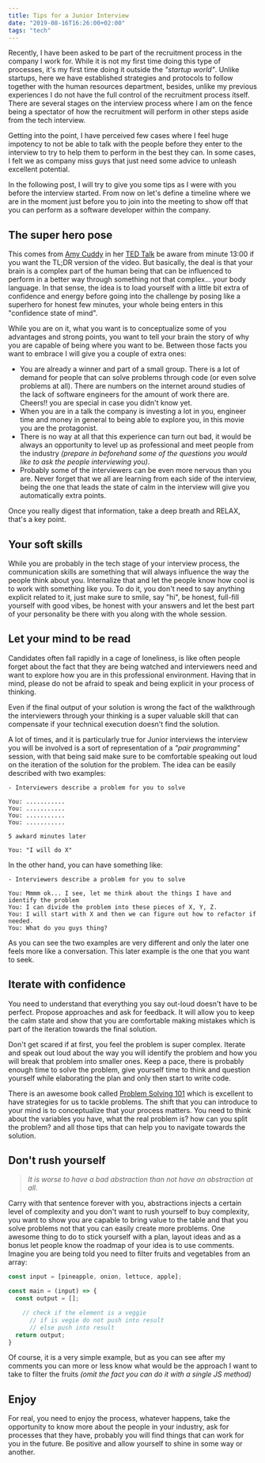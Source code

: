 ```yaml
---
title: Tips for a Junior Interview
date: "2019-08-16T16:26:00+02:00"
tags: "tech"
---
```


Recently, I have been asked to be part of the recruitment process in the company I work for. While it is not my first time doing this type of processes, it's my first time doing it outside the *"startup world"*. Unlike startups, here we have established strategies and protocols to follow together with the human resources department, besides, unlike my previous experiences I do not have the full control of the recruitment process itself. There are several stages on the interview process where I am on the fence being a spectator of how the recruitment will perform in other steps aside from the tech interview.

Getting into the point, I have perceived few cases where I feel huge impotency to not be able to talk with the people before they enter to the interview to try to help them to perform in the best they can. In some cases, I felt we as company miss guys that just need some advice to unleash excellent potential.

In the following post, I will try to give you some tips as I were with you before the interview started. From now on let's define a timeline where we are in the moment just before you to join into the meeting to show off that you can perform as a software developer within the company.

## The super hero pose

This comes from [Amy Cuddy](https://twitter.com/amyjccuddy) in her [TED Talk](https://www.ted.com/talks/amy_cuddy_your_body_language_shapes_who_you_are?language=en) be aware from minute 13:00 if you want the TL;DR version of the video. But basically, the deal is that your brain is a complex part of the human being that can be influenced to perform in a better way through something not that complex... your body language. In that sense, the idea is to load yourself with a little bit extra of confidence and energy before going into the challenge by posing like a superhero for honest few minutes, your whole being enters in this "confidence state of mind".

While you are on it, what you want is to conceptualize some of you advantages and strong points, you want to tell your brain the story of why you are capable of being where you want to be. Between those facts you want to embrace I will give you a couple of extra ones:

- You are already a winner and part of a small group. There is a lot of demand for people that can solve problems through code (or even solve problems at all). There are numbers on the internet around studies of the lack of software engineers for the amount of work there are. Cheers!! you are special in case you didn't know yet.
- When you are in a talk the company is investing a lot in you, engineer time and money in general to being able to explore you, in this movie you are the protagonist.
- There is no way at all that this experience can turn out bad, it would be always an opportunity to level up as professional and meet people from the industry *(prepare in beforehand some of the questions you would like to ask the people interviewing you)*.
- Probably some of the interviewers can be even more nervous than you are. Never forget that we all are learning from each side of the interview, being the one that leads the state of calm in the interview will give you automatically extra points.

Once you really digest that information, take a deep breath and RELAX, that's a key point.

## Your soft skills

While you are probably in the tech stage of your interview process, the communication skills are something that will always influence the way the people think about you. Internalize that and let the people know how cool is to work with something like you.
To do it, you don't need to say anything explicit related to it, just make sure to smile, say "hi", be honest, full-fill yourself with good vibes, be honest with your answers and let the best part of your personality be there with you along with the whole session.

## Let your mind to be read

Candidates often fall rapidly in a cage of loneliness, is like often people forget about the fact that they are being watched and interviewers need and want to explore how you are in this professional environment. Having that in mind, please do not be afraid to speak and being explicit in your process of thinking.

Even if the final output of your solution is wrong the fact of the walkthrough the interviewers through your thinking is a super valuable skill that can compensate if your technical execution doesn't find the solution.

A lot of times, and it is particularly true for Junior interviews the interview you will be involved is a sort of representation of a *"pair programming"* session, with that being said make sure to be comfortable speaking out loud on the iteration of the solution for the problem. The idea can be easily described with two examples:

    - Interviewers describe a problem for you to solve

    You: ...........
    You: ...........
    You: ...........
    You: ...........
    
    5 awkard minutes later
    
    You: "I will do X"

In the other hand, you can have something like:

    - Interviewers describe a problem for you to solve
    
    You: Mmmm ok... I see, let me think about the things I have and identify the problem    
    You: I can divide the problem into these pieces of X, Y, Z.
    You: I will start with X and then we can figure out how to refactor if needed.
    You: What do you guys thing?

As you can see the two examples are very different and only the later one feels more like a conversation. This later example is the one that you want to seek.

## Iterate with confidence

You need to understand that everything you say out-loud doesn't have to be perfect. Propose approaches and ask for feedback. It will allow you to keep the calm state and show that you are comfortable making mistakes which is part of the iteration towards the final solution.

Don't get scared if at first, you feel the problem is super complex. Iterate and speak out loud about the way you will identify the problem and how you will break that problem into smaller ones. Keep a pace, there is probably enough time to solve the problem, give yourself time to think and question yourself while elaborating the plan and only then start to write code.

There is an awesome book called [Problem Solving 101](https://www.amazon.com/Problem-Solving-101-Simple-People/dp/1591842425) which is excellent to have strategies for us to tackle problems. The shift that you can introduce to your mind is to conceptualize that your process matters. You need to think about the variables you have, what the real problem is? how can you split the problem? and all those tips that can help you to navigate towards the solution.

## Don't rush yourself

> *It is worse to have a bad abstraction than not have an abstraction at all.*

Carry with that sentence forever with you, abstractions injects a certain level of complexity and you don't want to rush yourself to buy complexity, you want to show you are capable to bring value to the table and that you solve problems not that you can easily create more problems.
One awesome thing to do to stick yourself with a plan, layout ideas and as a bonus let people know the roadmap of your idea is to use comments. Imagine you are being told you need to filter fruits and vegetables from an array:

```javascript
const input = [pineapple, onion, lettuce, apple];

const main = (input) => {
  const output = [];

    // check if the element is a veggie
      // if is vegie do not push into result
      // else push into result
  return output;
}
```

Of course, it is a very simple example, but as you can see after my comments you can more or less know what would be the approach I want to take to filter the fruits *(omit the fact you can do it with a single JS method)*

## Enjoy

For real, you need to enjoy the process, whatever happens, take the opportunity to know more about the people in your industry, ask for processes that they have, probably you will find things that can work for you in the future.
Be positive and allow yourself to shine in some way or another.
